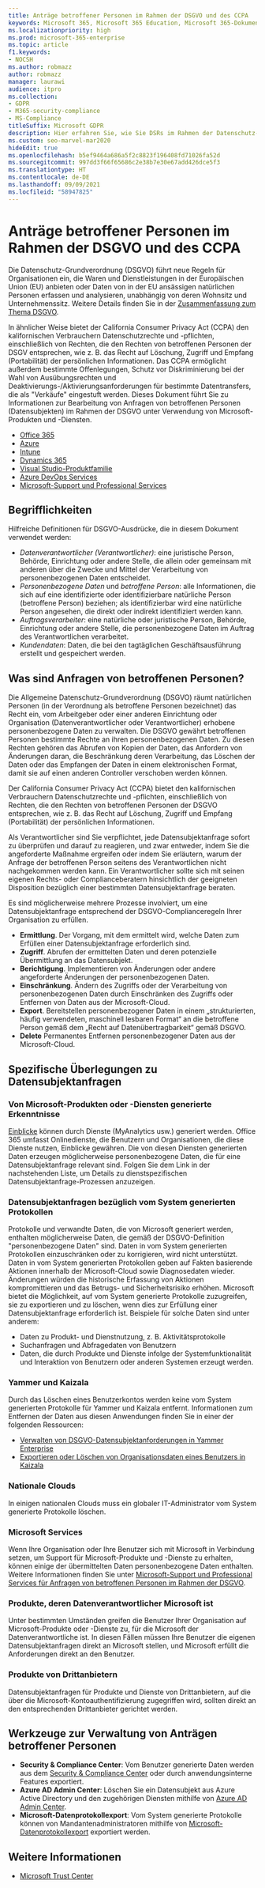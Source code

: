 ```yaml
---
title: Anträge betroffener Personen im Rahmen der DSGVO und des CCPA
keywords: Microsoft 365, Microsoft 365 Education, Microsoft 365-Dokumentation, DSGVO, CCPA
ms.localizationpriority: high
ms.prod: microsoft-365-enterprise
ms.topic: article
f1.keywords:
- NOCSH
ms.author: robmazz
author: robmazz
manager: laurawi
audience: itpro
ms.collection:
- GDPR
- M365-security-compliance
- MS-Compliance
titleSuffix: Microsoft GDPR
description: Hier erfahren Sie, wie Sie DSRs im Rahmen der Datenschutz-Grundverordnung (DSGVO) und der kalifornischen Verbraucherschutzgesetzgebung (CCPA) mithilfe von Microsoft-Produkten und -Diensten durchführen.
ms.custom: seo-marvel-mar2020
hideEdit: true
ms.openlocfilehash: b5ef9464a686a5f2c8823f196408fd71026fa52d
ms.sourcegitcommit: 997dd3f66f65686c2e38b7e30e67add426dce5f3
ms.translationtype: HT
ms.contentlocale: de-DE
ms.lasthandoff: 09/09/2021
ms.locfileid: "58947825"
---
```

# <a name="data-subject-requests-and-the-gdpr-and-ccpa"></a>Anträge betroffener Personen im Rahmen der DSGVO und des CCPA

Die Datenschutz-Grundverordnung (DSGVO) führt neue Regeln für Organisationen ein, die Waren und Dienstleistungen in der Europäischen Union (EU) anbieten oder Daten von in der EU ansässigen natürlichen Personen erfassen und analysieren, unabhängig von deren Wohnsitz und Unternehmenssitz. Weitere Details finden Sie in der [Zusammenfassung zum Thema DSGVO](gdpr.md).

In ähnlicher Weise bietet der California Consumer Privacy Act (CCPA) den kalifornischen Verbrauchern Datenschutzrechte und -pflichten, einschließlich von Rechten, die den Rechten von betroffenen Personen der DSGV entsprechen, wie z. B. das Recht auf Löschung, Zugriff und Empfang (Portabilität) der persönlichen Informationen.  Das CCPA ermöglicht außerdem bestimmte Offenlegungen, Schutz vor Diskriminierung bei der Wahl von Ausübungsrechten und Deaktivierungs-/Aktivierungsanforderungen für bestimmte Datentransfers, die als "Verkäufe" eingestuft werden. Dieses Dokument führt Sie zu Informationen zur Bearbeitung von Anfragen von betroffenen Personen (Datensubjekten) im Rahmen der DSGVO unter Verwendung von Microsoft-Produkten und -Diensten.

- [Office 365](gdpr-dsr-Office365.md)
- [Azure](gdpr-dsr-Azure.md)
- [Intune](gdpr-dsr-Intune.md)
- [Dynamics 365](gdpr-dsr-Dynamics365.md)
- [Visual Studio-Produktfamilie](gdpr-dsr-visual-studio-family.md)
- [Azure DevOps Services](gdpr-dsr-vsts.md)
- [Microsoft-Support und Professional Services](gdpr-dsr-prof-services.md)

## <a name="terminology"></a>Begrifflichkeiten

Hilfreiche Definitionen für DSGVO-Ausdrücke, die in diesem Dokument verwendet werden:

- *Datenverantwortlicher (Verantwortlicher)*: eine juristische Person, Behörde, Einrichtung oder andere Stelle, die allein oder gemeinsam mit anderen über die Zwecke und Mittel der Verarbeitung von personenbezogenen Daten entscheidet.  
- *Personenbezogene Daten* und *betroffene Person*: alle Informationen, die sich auf eine identifizierte oder identifizierbare natürliche Person (betroffene Person) beziehen; als identifizierbar wird eine natürliche Person angesehen, die direkt oder indirekt identifiziert werden kann.  
- *Auftragsverarbeiter*: eine natürliche oder juristische Person, Behörde, Einrichtung oder andere Stelle, die personenbezogene Daten im Auftrag des Verantwortlichen verarbeitet.  
- *Kundendaten*: Daten, die bei den tagtäglichen Geschäftsausführung erstellt und gespeichert werden.

## <a name="what-is-a-dsr"></a>Was sind Anfragen von betroffenen Personen?

Die Allgemeine Datenschutz-Grundverordnung (DSGVO) räumt natürlichen Personen (in der Verordnung als betroffene Personen bezeichnet) das Recht ein, vom Arbeitgeber oder einer anderen Einrichtung oder Organisation (Datenverantwortlicher oder Verantwortlicher) erhobene personenbezogene Daten zu verwalten. Die DSGVO gewährt betroffenen Personen bestimmte Rechte an ihren personenbezogenen Daten. Zu diesen Rechten gehören das Abrufen von Kopien der Daten, das Anfordern von Änderungen daran, die Beschränkung deren Verarbeitung, das Löschen der Daten oder das Empfangen der Daten in einem elektronischen Format, damit sie auf einen anderen Controller verschoben werden können.

Der California Consumer Privacy Act (CCPA) bietet den kalifornischen Verbrauchern Datenschutzrechte und -pflichten, einschließlich von Rechten, die den Rechten von betroffenen Personen der DSGVO entsprechen, wie z. B. das Recht auf Löschung, Zugriff und Empfang (Portabilität) der persönlichen Informationen.  

Als Verantwortlicher sind Sie verpflichtet, jede Datensubjektanfrage sofort zu überprüfen und darauf zu reagieren, und zwar entweder, indem Sie die angeforderte Maßnahme ergreifen oder indem Sie erläutern, warum der Anfrage der betroffenen Person seitens des Verantwortlichen nicht nachgekommen werden kann. Ein Verantwortlicher sollte sich mit seinen eigenen Rechts- oder Complianceberatern hinsichtlich der geeigneten Disposition bezüglich einer bestimmten Datensubjektanfrage beraten.

Es sind möglicherweise mehrere Prozesse involviert, um eine Datensubjektanfrage entsprechend der DSGVO-Complianceregeln Ihrer Organisation zu erfüllen.
  
- **Ermittlung**. Der Vorgang, mit dem ermittelt wird, welche Daten zum Erfüllen einer Datensubjektanfrage erforderlich sind.
- **Zugriff**. Abrufen der ermittelten Daten und deren potenzielle Übermittlung an das Datensubjekt.
- **Berichtigung**. Implementieren von Änderungen oder andere angeforderte Änderungen der personenbezogenen Daten.
- **Einschränkung**. Ändern des Zugriffs oder der Verarbeitung von personenbezogenen Daten durch Einschränken des Zugriffs oder Entfernen von Daten aus der Microsoft-Cloud.
- **Export**. Bereitstellen personenbezogener Daten in einem „strukturierten, häufig verwendeten, maschinell lesbaren Format“ an die betroffene Person gemäß dem „Recht auf Datenübertragbarkeit“ gemäß DSGVO.
- **Delete** Permanentes Entfernen personenbezogener Daten aus der Microsoft-Cloud.

## <a name="specific-dsr-considerations"></a>Spezifische Überlegungen zu Datensubjektanfragen

### <a name="insights-generated-by-microsoft-products-or-services"></a>Von Microsoft-Produkten oder -Diensten generierte Erkenntnisse

[Einblicke](/microsoft-365/compliance/gdpr-dsr-office365#part-2-responding-to-dsrs-with-respect-to-insights-generated-by-office-365) können durch Dienste (MyAnalytics usw.) generiert werden. Office 365 umfasst Onlinedienste, die Benutzern und Organisationen, die diese Dienste nutzen, Einblicke gewähren. Die von diesen Diensten generierten Daten erzeugen möglicherweise personenbezogene Daten, die für eine Datensubjektanfrage relevant sind. Folgen Sie dem Link in der nachstehenden Liste, um Details zu dienstspezifischen Datensubjektanfrage-Prozessen anzuzeigen.  

### <a name="dsrs-for-system-generated-logs"></a>Datensubjektanfragen bezüglich vom System generierten Protokollen

Protokolle und verwandte Daten, die von Microsoft generiert werden, enthalten möglicherweise Daten, die gemäß der DSGVO-Definition "personenbezogene Daten" sind. Daten in vom System generierten Protokollen einzuschränken oder zu korrigieren, wird nicht unterstützt. Daten in vom System generierten Protokollen geben auf Fakten basierende Aktionen innerhalb der Microsoft-Cloud sowie Diagnosedaten wieder. Änderungen würden die historische Erfassung von Aktionen kompromittieren und das Betrugs- und Sicherheitsrisiko erhöhen. Microsoft bietet die Möglichkeit, auf vom System generierte Protokolle zuzugreifen, sie zu exportieren und zu löschen, wenn dies zur Erfüllung einer Datensubjektanfrage erforderlich ist. Beispiele für solche Daten sind unter anderem:  

- Daten zu Produkt- und Dienstnutzung, z. B. Aktivitätsprotokolle
- Suchanfragen und Abfragedaten von Benutzern
- Daten, die durch Produkte und Dienste infolge der Systemfunktionalität und Interaktion von Benutzern oder anderen Systemen erzeugt werden.  

### <a name="yammer-and-kaizala"></a>Yammer und Kaizala

Durch das Löschen eines Benutzerkontos werden keine vom System generierten Protokolle für Yammer und Kaizala entfernt. Informationen zum Entfernen der Daten aus diesen Anwendungen finden Sie in einer der folgenden Ressourcen:

- [Verwalten von DSGVO-Datensubjektanforderungen in Yammer Enterprise](/yammer/manage-security-and-compliance/gdpr-requests-in-yammer-enterprise)
- [Exportieren oder Löschen von Organisationsdaten eines Benutzers in Kaizala](/office365/kaizala/export-or-delete-a-user-s-data)

### <a name="national-clouds"></a>Nationale Clouds

In einigen nationalen Clouds muss ein globaler IT-Administrator vom System generierte Protokolle löschen.

### <a name="microsoft-services"></a>Microsoft Services

Wenn Ihre Organisation oder Ihre Benutzer sich mit Microsoft in Verbindung setzen, um Support für Microsoft-Produkte und -Dienste zu erhalten, können einige der übermittelten Daten personenbezogene Daten enthalten. Weitere Informationen finden Sie unter [Microsoft-Support und Professional Services für Anfragen von betroffenen Personen im Rahmen der DSGVO](gdpr-dsr-prof-services.md).

### <a name="microsoft-controller-products"></a>Produkte, deren Datenverantwortlicher Microsoft ist

Unter bestimmten Umständen greifen die Benutzer Ihrer Organisation auf Microsoft-Produkte oder -Dienste zu, für die Microsoft der Datenverantwortliche ist. In diesen Fällen müssen Ihre Benutzer die eigenen Datensubjektanfragen direkt an Microsoft stellen, und Microsoft erfüllt die Anforderungen direkt an den Benutzer.

### <a name="third-party-products"></a>Produkte von Drittanbietern

Datensubjektanfragen für Produkte und Dienste von Drittanbietern, auf die über die Microsoft-Kontoauthentifizierung zugegriffen wird, sollten direkt an den entsprechenden Drittanbieter gerichtet werden.

## <a name="data-subject-request-admin-tools"></a>Werkzeuge zur Verwaltung von Anträgen betroffener Personen

- **Security & Compliance Center**: Vom Benutzer generierte Daten werden aus dem [Security & Compliance Center](https://aka.ms/stpsecurityandcompliance) oder durch anwendungsinterne Features exportiert.
- **Azure AD Admin Center**: Löschen Sie ein Datensubjekt aus Azure Active Directory und den zugehörigen Diensten mithilfe von [Azure AD Admin Center](https://ms.portal.azure.com/#blade/Microsoft_AAD_IAM/UserManagementMenuBlade/Allusers/menuId/).
- **Microsoft-Datenprotokollexport**: Vom System generierte Protokolle können von Mandantenadministratoren mithilfe von [Microsoft-Datenprotokollexport](https://aka.ms/MicrosoftGDPR) exportiert werden.

## <a name="learn-more"></a>Weitere Informationen

- [Microsoft Trust Center](https://www.microsoft.com/trust-center/privacy/gdpr-overview)
